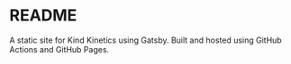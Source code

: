 # README

A static site for Kind Kinetics using Gatsby. Built and hosted using GitHub
Actions and GitHub Pages.
